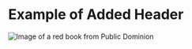 # Example of Added Header
![Image of a red book from Public Dominion](https://upload.wikimedia.org/wikipedia/commons/thumb/7/7c/Book_red%3B_question_marks.svg/128px-Book_red%3B_question_marks.svg.png?20220730225458)
